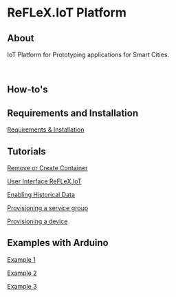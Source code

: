 # ReFLeX.IoT Platform

## About
IoT Platform for Prototyping applications for Smart Cities.

<br>

## How-to's

## Requirements and Installation
    
   <a href="files/requirements.md">Requirements & Installation</a>
     

## Tutorials

   <a href="files/remove_create.md">Remove or Create Container</a>
   
   <a href="files/accessing.md">User Interface ReFLeX.IoT</a>
   
   <a href="files/data_historical_storage.md">Enabling Historical Data</a>
   
   <a href="files/create_service.md"> Provisioning a service group</a>
   
   <a href="files/create_device.md">Provisioning a device</a>


## Examples with Arduino
   <a href="files/arduino1.md">Example 1</a>
   
   <a href="files/arduino2.md">Example 2</a>
   
   <a href="files/arduino3.md">Example 3</a>
   